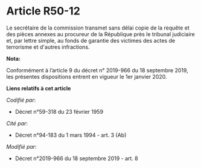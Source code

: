 # Article R50-12

Le secrétaire de la commission transmet sans délai copie de la requête et des pièces annexes au procureur de la République
près le   tribunal judiciaire et, par lettre simple, au fonds de garantie des victimes des actes de terrorisme et d'autres
infractions.

**Nota:**

Conformément à l’article 9 du décret n° 2019-966 du 18 septembre 2019, les présentes dispositions entrent en vigueur le 1er
janvier 2020.

**Liens relatifs à cet article**

_Codifié par_:

  - Décret n°59-318 du 23 février 1959

_Cité par_:

  - Décret n°94-183 du 1 mars 1994 - art. 3 (Ab)

_Modifié par_:

  - Décret n°2019-966 du 18 septembre 2019 - art. 8
